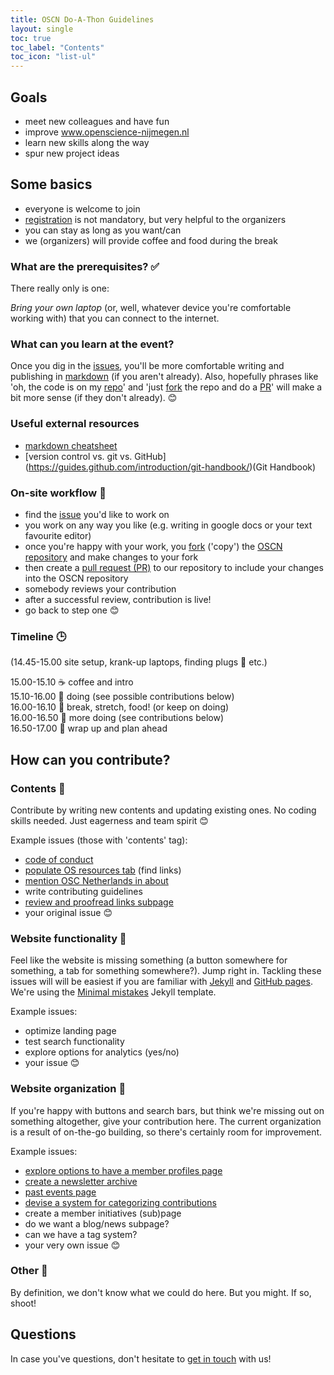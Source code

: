 ```yaml
---
title: OSCN Do-A-Thon Guidelines
layout: single
toc: true
toc_label: "Contents"
toc_icon: "list-ul"
---
```


## Goals

- meet new colleagues and have fun
- improve www.openscience-nijmegen.nl
- learn new skills along the way
- spur new project ideas

## Some basics
- everyone is welcome to join
- [registration](https://forms.gle/mWaCpnQ1ncTqF9Kn7) is not mandatory, but very helpful to the organizers
- you can stay as long as you want/can
- we (organizers) will provide coffee and food during the break

### What are the prerequisites? :white_check_mark:

There really only is one:

*Bring your own laptop* (or, well, whatever device you're comfortable working
with) that you can connect to the internet.

### What can you learn at the event?

Once you dig in the [issues](https://github.com/Radboud-University/osc-nijmegen/issues), you'll be more comfortable writing and publishing in [markdown]() (if you aren't already).
Also, hopefully phrases like 'oh, the code is on my [repo](https://help.github.com/en/articles/about-repositories)' and 'just [fork](https://help.github.com/en/articles/fork-a-repo) the repo and do a [PR](https://help.github.com/en/articles/about-pull-requests)' will make a bit more sense (if they don't already). :blush: 

### Useful external resources

- [markdown cheatsheet](https://github.com/adam-p/markdown-here/wiki/Markdown-Cheatsheet)
- [version control vs. git vs. GitHub] (https://guides.github.com/introduction/git-handbook/)(Git Handbook)

### On-site workflow :repeat:

- find the [issue](https://github.com/Radboud-University/osc-nijmegen/issues) you'd like to work on  
- you work on any way you like (e.g. writing in google docs or your text favourite editor)  
- once you're happy with your work, you [fork](https://help.github.com/en/articles/fork-a-repo) ('copy') the [OSCN repository](https://github.com/Radboud-University/osc-nijmegen) and make changes to your fork  
- then create a [pull request (PR)](https://help.github.com/en/articles/about-pull-requests) to our repository to include your changes into the OSCN repository  
- somebody reviews your contribution
- after a successful review, contribution is live!
- go back to step one :blush:

### Timeline :clock3:

(14.45-15.00 site setup, krank-up laptops, finding plugs :electric_plug: etc.)

15.00-15.10 :coffee: coffee and intro  
15.10-16.00 :wrench: doing (see possible contributions below)  
16.00-16.10 :pizza: break, stretch, food! (or keep on doing)  
16.00-16.50 :wrench: more doing (see contributions below)  
16.50-17.00 :tada: wrap up and plan ahead  

## How can you contribute?

### Contents :pencil:

Contribute by writing new contents and updating existing ones. No coding skills needed. Just eagerness and team spirit 😊

Example issues (those with 'contents' tag):
-	[code of conduct](https://github.com/Radboud-University/osc-nijmegen/issues/14)
-	[populate OS resources tab](https://github.com/Radboud-University/osc-nijmegen/issues/6) (find links)
-	[mention OSC Netherlands in about](https://github.com/Radboud-University/osc-nijmegen/issues/20)
-	write contributing guidelines
-	[review and proofread links subpage](https://github.com/Radboud-University/osc-nijmegen/issues/15)
-	your original issue :blush:

### Website functionality :nut_and_bolt:

Feel like the website is missing something (a button somewhere for something, a tab
for something somewhere?). Jump right in. Tackling these issues will will be easiest
if you are familiar with [Jekyll](https://jekyllrb.com/) and [GitHub pages](https://pages.github.com/). We're using the [Minimal mistakes](https://mmistakes.github.io/minimal-mistakes/) Jekyll template.

Example issues:

- optimize landing page
- test search functionality
- explore options for analytics (yes/no)
- your issue :blush:

### Website organization :bookmark:

If you're happy with buttons and search bars, but think we're missing out on
something altogether, give your contribution here. The current organization is a
result of on-the-go building, so there's certainly room for improvement.

Example issues:

-	[explore options to have a member profiles page](https://github.com/Radboud-University/osc-nijmegen/issues/16)  
- [create a newsletter archive](https://github.com/Radboud-University/osc-nijmegen/issues/18)  
- [past events page](https://github.com/Radboud-University/osc-nijmegen/issues/19)  
-	[devise a system for categorizing contributions](https://github.com/Radboud-University/osc-nijmegen/issues/17)  
-	create a member initiatives (sub)page  
-	do we want a blog/news subpage?  
-	can we have a tag system?
-	your very own issue :blush:

### Other :watermelon:
By definition, we don't know what we could do here. But you might. If so, shoot!

## Questions
In case you've questions, don't hesitate to [get in touch](https://radboud-university.github.io/osc-nijmegen/_pages/contact/) with us!
